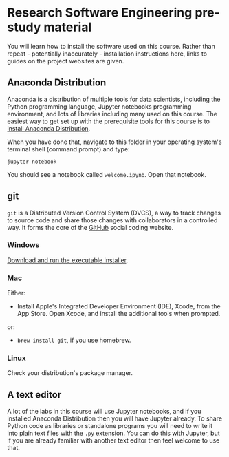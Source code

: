 # Research Software Engineering pre-study material

You will learn how to install the software used on this course. Rather than repeat - potentially inaccurately - installation instructions here, links to guides on the project websites are given.

## Anaconda Distribution

Anaconda is a distribution of multiple tools for data scientists, including the Python programming language, Jupyter notebooks programming environment, and lots of libraries including many used on this course. The easiest way to get set up with the prerequisite tools for this course is to [install Anaconda Distribution](https://www.anaconda.com/distribution/).

When you have done that, navigate to this folder in your operating system's terminal shell (command prompt) and type:

`jupyter notebook`

You should see a notebook called `welcome.ipynb`. Open that notebook.

## git

`git` is a Distributed Version Control System (DVCS), a way to track changes to source code and share those changes with collaborators in a controlled way. It forms the core of the [GitHub](https://github.com) social coding website.

### Windows

[Download and run the executable installer](https://git-scm.com/download/win).

### Mac

Either:

 - Install Apple's Integrated Developer Environment (IDE), Xcode, from the App Store. Open Xcode, and install the additional tools when prompted.

or:

 - `brew install git`, if you use homebrew.

### Linux

Check your distribution's package manager.

## A text editor

A lot of the labs in this course will use Jupyter notebooks, and if you installed Anaconda Distribution then you will have Jupyter already. To share Python code as libraries or standalone programs you will need to write it into plain text files with the `.py` extension. You can do this with Jupyter, but if you are already familiar with another text editor then feel welcome to use that.

